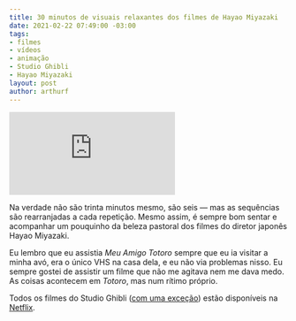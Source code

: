 ```yaml
---
title: 30 minutos de visuais relaxantes dos filmes de Hayao Miyazaki
date: 2021-02-22 07:49:00 -03:00
tags:
- filmes
- vídeos
- animação
- Studio Ghibli
- Hayao Miyazaki
layout: post
author: arthurf
---
```


<iframe class="full-width" src="https://www.youtube-nocookie.com/embed/z9Ug-3qhrwY" frameborder="0" allow="accelerometer; autoplay; clipboard-write; encrypted-media; gyroscope; picture-in-picture" allowfullscreen></iframe>

Na verdade não são trinta minutos mesmo, são seis — mas as sequências são rearranjadas a cada repetição. Mesmo assim, é sempre bom sentar e acompanhar um pouquinho da beleza pastoral dos filmes do diretor japonês Hayao Miyazaki.

Eu lembro que eu assistia *Meu Amigo Totoro* sempre que eu ia visitar a minha avó, era o único VHS na casa dela, e eu não via problemas nisso. Eu sempre gostei de assistir um filme que não me agitava nem me dava medo. As coisas acontecem em *Totoro*, mas num rítimo próprio.

Todos os filmes do Studio Ghibli ([com uma exceção](https://studioghibli.com.br/filmografia/tumulo-dos-vagalumes/)) estão disponíveis na [Netflix](https://www.netflix.com/browse/genre/81227213).

